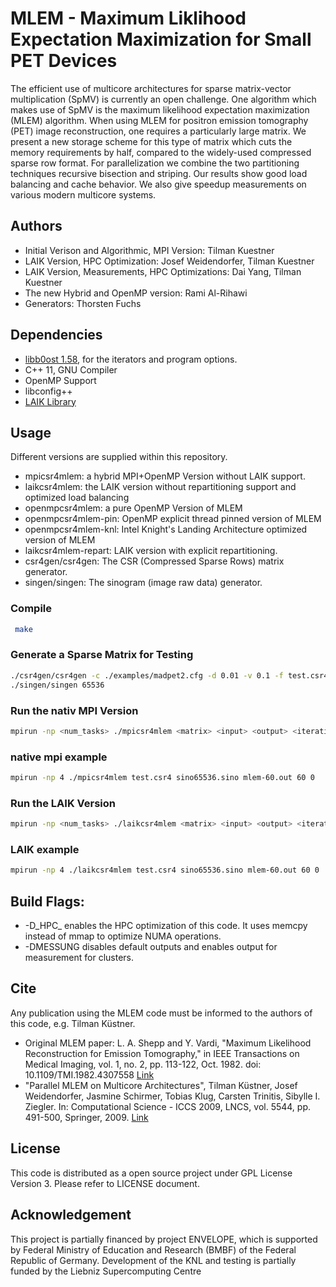 # MLEM - Maximum Liklihood Expectation Maximization for Small PET Devices

The efficient use of multicore architectures for sparse matrix-vector multiplication (SpMV) is currently an open challenge. One algorithm which makes use of SpMV is the maximum likelihood expectation maximization (MLEM) algorithm. When using MLEM for positron emission tomography (PET) image reconstruction, one requires a particularly large matrix. We present a new storage scheme for this type of matrix which cuts the memory requirements by half, compared to the widely-used compressed sparse row format. For parallelization we combine the two partitioning techniques recursive bisection and striping. Our results show good load balancing and cache behavior. We also give speedup measurements on various modern multicore systems.

## Authors
- Initial Verison and Algorithmic, MPI Version: Tilman Kuestner
- LAIK Version, HPC Optimization: Josef Weidendorfer, Tilman Kuestner
- LAIK Version, Measurements, HPC Optimizations: Dai Yang, Tilman Kuestner
- The new Hybrid and OpenMP version: Rami Al-Rihawi
- Generators: Thorsten Fuchs

## Dependencies
- [libb0ost 1.58](http://boost.org/), for the iterators and program options.
- C++ 11, GNU Compiler
- OpenMP Support
- libconfig++
- [LAIK Library](https://github.com/envelope-project/laik)

## Usage
Different versions are supplied within this repository. 
- mpicsr4mlem: a hybrid MPI+OpenMP Version without LAIK support.
- laikcsr4mlem: the LAIK version without repartitioning support and optimized load balancing
- openmpcsr4mlem: a pure OpenMP Version of MLEM
- openmpcsr4mlem-pin: OpenMP explicit thread pinned version of MLEM
- openmpcsr4mlem-knl: Intel Knight's Landing Architecture optimized version of MLEM
- laikcsr4mlem-repart: LAIK version with explicit repartitioning. 
- csr4gen/csr4gen: The CSR (Compressed Sparse Rows) matrix generator. 
- singen/singen: The sinogram (image raw data) generator. 


### Compile
```sh
 make
```
### Generate a Sparse Matrix for Testing
```sh
./csr4gen/csr4gen -c ./examples/madpet2.cfg -d 0.01 -v 0.1 -f test.csr4
./singen/singen 65536
```
### Run the nativ MPI Version
```sh
mpirun -np <num_tasks> ./mpicsr4mlem <matrix> <input> <output> <iterations> <checkpointing>
```
### native mpi example
```sh
mpirun -np 4 ./mpicsr4mlem test.csr4 sino65536.sino mlem-60.out 60 0
```
### Run the LAIK Version
```sh
mpirun -np <num_tasks> ./laikcsr4mlem <matrix> <input> <output> <iterations>
```
### LAIK example
```sh
mpirun -np 4 ./laikcsr4mlem test.csr4 sino65536.sino mlem-60.out 60 0
```

## Build Flags:
- -D\_HPC\_ enables the HPC optimization of this code. It uses memcpy instead of mmap to optimize NUMA operations. 
- -DMESSUNG disables default outputs and enables output for measurement for clusters. 

## Cite
Any publication using the MLEM code must be informed to the authors of this code, e.g. Tilman Küstner.
- Original MLEM paper: L. A. Shepp and Y. Vardi, "Maximum Likelihood Reconstruction for Emission Tomography," in IEEE Transactions on Medical Imaging, vol. 1, no. 2, pp. 113-122, Oct. 1982. doi: 10.1109/TMI.1982.4307558 [Link](http://ieeexplore.ieee.org/stamp/stamp.jsp?tp=&arnumber=4307558&isnumber=4307552)
- "Parallel MLEM on Multicore Architectures", Tilman Küstner, Josef Weidendorfer, Jasmine Schirmer, Tobias Klug, Carsten Trinitis, Sibylle I. Ziegler. In: Computational Science - ICCS 2009, LNCS, vol. 5544, pp. 491-500, Springer, 2009. [Link](http://www.springerlink.com/content/x2226771p5779h34/)

## License
This code is distributed as a open source project under GPL License Version 3. Please refer to LICENSE document.

## Acknowledgement
This project is partially financed by project ENVELOPE, which is supported by Federal Ministry of Education and Research (BMBF) of the Federal Republic of Germany. 
Development of the KNL and testing is partially funded by the Liebniz Supercomputing Centre 
